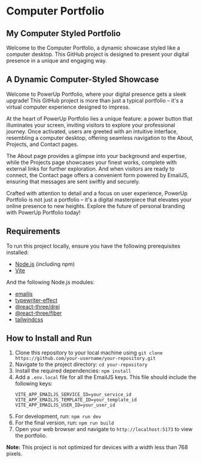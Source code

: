 # Computer Portfolio

## My Computer Styled Portfolio

Welcome to the Computer Portfolio, a dynamic showcase styled like a computer desktop. This GitHub project is designed to present your digital presence in a unique and engaging way.

## A Dynamic Computer-Styled Showcase

Welcome to PowerUp Portfolio, where your digital presence gets a sleek upgrade! This GitHub project is more than just a typical portfolio – it's a virtual computer experience designed to impress.

At the heart of PowerUp Portfolio lies a unique feature: a power button that illuminates your screen, inviting visitors to explore your professional journey. Once activated, users are greeted with an intuitive interface, resembling a computer desktop, offering seamless navigation to the About, Projects, and Contact pages.

The About page provides a glimpse into your background and expertise, while the Projects page showcases your finest works, complete with external links for further exploration. And when visitors are ready to connect, the Contact page offers a convenient form powered by EmailJS, ensuring that messages are sent swiftly and securely.

Crafted with attention to detail and a focus on user experience, PowerUp Portfolio is not just a portfolio – it's a digital masterpiece that elevates your online presence to new heights. Explore the future of personal branding with PowerUp Portfolio today!

## Requirements

To run this project locally, ensure you have the following prerequisites installed:

- [Node.js](https://nodejs.org/) (including npm)
- [Vite](https://vitejs.dev/)

And the following Node.js modules:

- [emailjs](https://www.npmjs.com/package/emailjs)
- [typewriter-effect](https://www.npmjs.com/package/typewriter-effect)
- [@react-three/drei](https://www.npmjs.com/package/@react-three/drei)
- [@react-three/fiber](https://www.npmjs.com/package/@react-three/fiber)
- [tailwindcss](https://www.npmjs.com/package/tailwindcss)

## How to Install and Run

1. Clone this repository to your local machine using `git clone https://github.com/your-username/your-repository.git`
2. Navigate to the project directory: `cd your-repository`
3. Install the required dependencies: `npm install`
4. Add a `.env.local` file for all the EmailJS keys. This file should include the following keys:
   ```env
   VITE_APP_EMAILJS_SERVICE_ID=your_service_id
   VITE_APP_EMAILJS_TEMPLATE_ID=your_template_id
   VITE_APP_EMAILJS_USER_ID=your_user_id
   ```
5. For development, run: `npm run dev`
6. For the final version, run: `npm run build`
7. Open your web browser and navigate to `http://localhost:5173` to view the portfolio.

**Note:** This project is not optimized for devices with a width less than 768 pixels.
